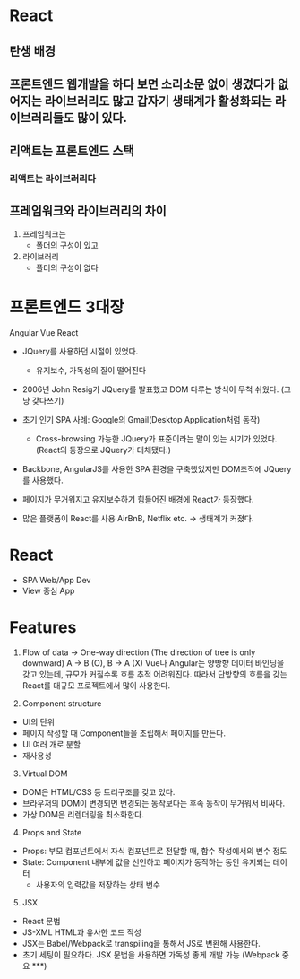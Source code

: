# React

## 탄생 배경

## 프론트엔드 웹개발을 하다 보면 소리소문 없이 생겼다가 없어지는 라이브러리도 많고 갑자기 생태계가 활성화되는 라이브러리들도 많이 있다.

## 리액트는 프론트엔드 스택

### 리액트는 라이브러리다

## 프레임워크와 라이브러리의 차이

1. 프레임워크는
   - 폴더의 구성이 있고
2. 라이브러리
   - 폴더의 구성이 없다

# 프론트엔드 3대장

Angular Vue React

- JQuery를 사용하던 시절이 있었다.

  - 유지보수, 가독성의 질이 떨어진다

- 2006년 John Resig가 JQuery를 발표했고 DOM 다루는 방식이 무척 쉬웠다. (그냥 갖다쓰기)

- 초기 인기 SPA 사례: Google의 Gmail(Desktop Application처럼 동작)

  - Cross-browsing 가능한 JQuery가 표준이라는 말이 있는 시기가 있었다. (React의 등장으로 JQuery가 대체됐다.)

- Backbone, AngularJS를 사용한 SPA 환경을 구축했었지만 DOM조작에 JQuery를 사용했다.

- 페이지가 무거워지고 유지보수하기 힘들어진 배경에 React가 등장했다.

- 많은 플랫폼이 React를 사용 AirBnB, Netflix etc. -> 생태계가 커졌다.

# React

- SPA Web/App Dev
- View 중심 App

# Features

1. Flow of data -> One-way direction (The direction of tree is only downward)
   A -> B (O),
   B -> A (X)
   Vue나 Angular는 양방향 데이터 바인딩을 갖고 있는데, 규모가 커질수록 흐름 추적 어려워진다.
   따라서 단방향의 흐름을 갖는 React를 대규모 프로젝트에서 많이 사용한다.

2. Component structure

- UI의 단위
- 페이지 작성할 때 Component들을 조립해서 페이지를 만든다.
- UI 여러 개로 분할
- 재사용성

3. Virtual DOM

- DOM은 HTML/CSS 등 트리구조를 갖고 있다.
- 브라우저의 DOM이 변경되면 변경되는 동작보다는 후속 동작이 무거워서 비싸다.
- 가상 DOM은 리렌더링을 최소화한다.

4. Props and State

- Props: 부모 컴포넌트에서 자식 컴포넌트로 전달할 때, 함수 작성에서의 변수 정도
- State: Component 내부에 값을 선언하고 페이지가 동작하는 동안 유지되는 데이터
  - 사용자의 입력값을 저장하는 상태 변수

5. JSX

- React 문법
- JS-XML HTML과 유사한 코드 작성
- JSX는 Babel/Webpack로 transpiling을 통해서 JS로 변환해 사용한다.
- 초기 세팅이 필요하다. JSX 문법을 사용하면 가독성 좋게 개발 가능 (Webpack 중요 \*\*\*)
